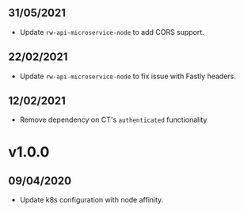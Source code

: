 ## 31/05/2021

- Update `rw-api-microservice-node` to add CORS support.

## 22/02/2021

- Update `rw-api-microservice-node` to fix issue with Fastly headers.

## 12/02/2021

- Remove dependency on CT's `authenticated` functionality

# v1.0.0

## 09/04/2020

- Update k8s configuration with node affinity.
